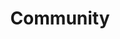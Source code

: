 ---
title: Community
parent: Home
nav_order: 2
classes: wide
sidebar:
  nav: [main, topics, howto]
---